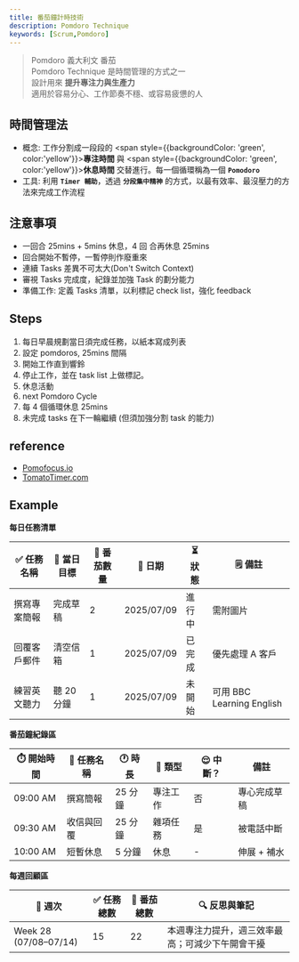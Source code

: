 ```yaml
---
title: 番茄鐘計時技術
description: Pomdoro Technique
keywords: [Scrum,Pomdoro]
---
```


> Pomdoro 義大利文 番茄  
> Pomdoro Technique 是時間管理的方式之一  
> 設計用來 __提升專注力與生產力__  
> 適用於容易分心、工作節奏不穩、或容易疲憊的人

## 時間管理法
* 概念: 工作分割成一段段的 <span style={{backgroundColor: 'green', color:'yellow'}}>__專注時間__</span> 與 <span style={{backgroundColor: 'green', color:'yellow'}}>__休息時間__</span> 交替進行。每一個循環稱為一個 <code>__Pomodoro__</code>  
* 工具: 利用 <code>__Timer 輔助__</code>，透過 <code>__分段集中精神__</code> 的方式，以最有效率、最沒壓力的方法來完成工作流程

## 注意事項
* 一回合 25mins + 5mins 休息，4 回 合再休息 25mins
* 回合開始不暫停，一暫停則作廢重來
* 連續 Tasks 差異不可太大\(Don't Switch Context)
* 審視 Tasks 完成度，紀錄並加強 Task 的劃分能力
* 準備工作: 定義 Tasks 清單，以利標記 check list，強化 feedback

## Steps
1. 每日早晨規劃當日須完成任務，以紙本寫成列表
1. 設定 pomdoros, 25mins 間隔
1. 開始工作直到響鈴
1. 停止工作，並在 task list 上做標記。
1. 休息活動
1. next Pomdoro Cycle
1. 每 4 個循環休息 25mins
1. 未完成 tasks 在下一輪繼續 \(但須加強分割 task 的能力)

## reference
* [Pomofocus.io](https://pomofocus.io/) 
* [TomatoTimer.com](https://www.toptal.com/project-managers/tomato-timer) 

## Example
__每日任務清單__

| ✅ 任務名稱 | 🎯 當日目標 | 🍅 番茄數量 | 📆 日期      | ⏳ 狀態 | 🗒 備註                   |
| ------ | ------- | ------- | ---------- | ---- | ----------------------- |
| 撰寫專案簡報 | 完成草稿    | 2       | 2025/07/09 | 進行中  | 需附圖片                    |
| 回覆客戶郵件 | 清空信箱    | 1       | 2025/07/09 | 已完成  | 優先處理 A 客戶               |
| 練習英文聽力 | 聽 20 分鐘 | 1       | 2025/07/09 | 未開始  | 可用 BBC Learning English |

__番茄鐘紀錄區__

| ⏱️ 開始時間  | 📌 任務名稱 | 🕐 時長 | 📘 類型 | 😌 中斷？ | 備註      |
| -------- | ------- | ----- | ----- | ------ | ------- |
| 09:00 AM | 撰寫簡報    | 25 分鐘 | 專注工作  | 否      | 專心完成草稿  |
| 09:30 AM | 收信與回覆   | 25 分鐘 | 雜項任務  | 是      | 被電話中斷   |
| 10:00 AM | 短暫休息    | 5 分鐘  | 休息    | -      | 伸展 + 補水 |

__每週回顧區__

| 📅 週次                 | ✅ 任務總數 | 🍅 番茄總數 | 🔍 反思與筆記                 |
| --------------------- | ------ | ------- | ------------------------ |
| Week 28 (07/08–07/14) | 15     | 22      | 本週專注力提升，週三效率最高；可減少下午開會干擾 |
